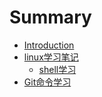 # Summary

* [Introduction](README.md)
* [linux学习笔记](linuxxue_xi_bi_ji.md)
   * [shell学习](shellxue_xi.md)
* [Git命令学习](gitming_ling_xue_xi.md)

